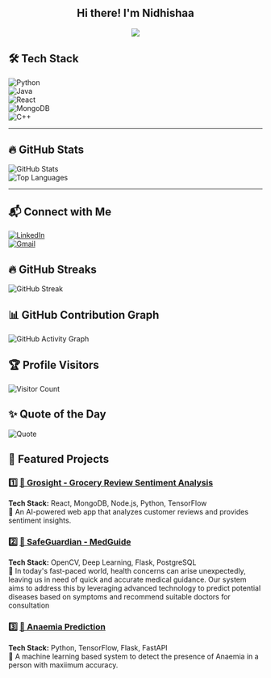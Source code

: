 <h2 align="center">Hi there! I'm Nidhishaa </h2>
<p align="center">
  <img src="https://readme-typing-svg.herokuapp.com?color=F77247&lines=Software+Developer+|+WebDev+AI+ML;Passionate+about+Tech;Open+Source+Contributor">
</p>


## 🛠 Tech Stack  

![Python](https://img.shields.io/badge/Python-3776AB?style=for-the-badge&logo=python&logoColor=white)  
![Java](https://img.shields.io/badge/Java-ED8B00?style=for-the-badge&logo=openjdk&logoColor=white)  
![React](https://img.shields.io/badge/React-61DAFB?style=for-the-badge&logo=react&logoColor=black)  
![MongoDB](https://img.shields.io/badge/MongoDB-4EA94B?style=for-the-badge&logo=mongodb&logoColor=white)  
![C++](https://img.shields.io/badge/C++-4EA94B?style=for-the-badge&logo=C++&logoColor=white)  

---

## 🔥 GitHub Stats  

![GitHub Stats](https://github-readme-stats.vercel.app/api?username=nidhicode7&show_icons=true&theme=radical)  
![Top Languages](https://github-readme-stats.vercel.app/api/top-langs/?username=nidhicode7&layout=compact&theme=radical)  

---

 
## 📬 Connect with Me  

[![LinkedIn](https://img.shields.io/badge/LinkedIn-0077B5?style=for-the-badge&logo=linkedin&logoColor=white)](https://in.linkedin.com/in/nidhishaa-ardham-767181303)  
[![Gmail](https://img.shields.io/badge/Gmail-D14836?style=for-the-badge&logo=gmail&logoColor=white)](mailto:nidhishaaardham07@gmail.com)  


## 🔥 GitHub Streaks  

![GitHub Streak](https://streak-stats.demolab.com/?user=nidhicode7&theme=radical)  


## 📊 GitHub Contribution Graph  

![GitHub Activity Graph](https://github-readme-activity-graph.vercel.app/graph?username=nidhicode7&theme=dracula)  

## 🏆 Profile Visitors  
![Visitor Count](https://komarev.com/ghpvc/?username=nidhicode7&color=blue)  

## ✨ Quote of the Day  
![Quote](https://quotes-github-readme.vercel.app/api?type=horizontal&theme=radical)  


## 🚀 Featured Projects  

### 1️⃣ [🔗 Grosight - Grocery Review Sentiment Analysis](https://github.com/nidhicode7/grosight)  
**Tech Stack:** React, MongoDB, Node.js, Python, TensorFlow  
🔹 An AI-powered web app that analyzes customer reviews and provides sentiment insights.  

### 2️⃣ [🔗 SafeGuardian - MedGuide](https://github.com/nidhicode7/MedGuide)  
**Tech Stack:** OpenCV, Deep Learning, Flask, PostgreSQL  
🔹 In today's fast-paced world, health concerns can arise unexpectedly, leaving us in need of quick and accurate medical guidance. Our system aims to address this by leveraging advanced technology to predict potential diseases based on symptoms and recommend suitable doctors for consultation  

### 3️⃣ [🔗 Anaemia Prediction](https://github.com/nidhicode7/Anaemia-Prediction)  
**Tech Stack:** Python, TensorFlow, Flask, FastAPI  
🔹 A machine learning based system to detect the presence of Anaemia in a person with maxiimum accuracy.

